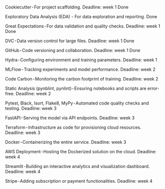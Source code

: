 Cookiecutter - For project scaffolding.
Deadline: week 1 
Done

Exploratory Data Analysis (EDA) - For data exploration and reporting.
Done

Great Expectations - For data validation and quality checks.
Deadline: week 1
Done

DVC - Data version control for large files.
Deadline: week 1
Done

GitHub - Code versioning and collaboration.
Deadline: week 1
Done

Hydra - Configuring environment and training parameters.
Deadline: week 1

MLFlow - Tracking experiments and model performance.
Deadline: week 2

Code Carbon - Monitoring the carbon footprint of training.
Deadline: week 2

Static Analysis (pynblint, pynlint) - Ensuring notebooks and scripts are error-free.
Deadline: week 2

Pytest, Black, Isort, Flake8, MyPy - Automated code quality checks and testing.
Deadline: week 3

FastAPI - Serving the model via API endpoints.
Deadline: week 3

Terraform - Infrastructure as code for provisioning cloud resources.
Deadline: week 3

Docker - Containerizing the entire service.
Deadline: week 3

AWS Deployment - Hosting the Dockerized solution on the cloud.
Deadline: week 4

Streamlit - Building an interactive analytics and visualization dashboard.
Deadline: week 4

Stripe - Adding subscription or payment functionalities.
Deadline: week 4